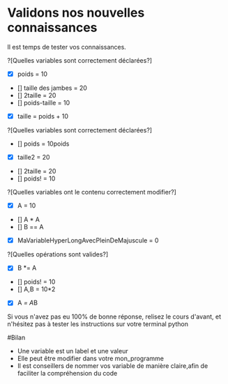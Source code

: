 # Validons nos nouvelles connaissances
Il est temps de tester vos connaissances.

?[Quelles variables sont correctement déclarées?]
- [X] poids = 10
- [] taille des jambes = 20
- [] 2taille = 20
- [] poids-taille = 10
- [X] taille = poids  + 10

?[Quelles variables sont correctement déclarées?]
- [] poids = 10poids
- [x] taille2 = 20
- [] 2taille = 20
- [] poids! = 10

?[Quelles variables ont le contenu correctement modifier?]
- [X] A = 10
- [] A * A
- [] B == A
- [X] MaVariableHyperLongAvecPleinDeMajuscule = 0


?[Quelles opérations sont valides?]
- [x] B *= A
- [] poids! = 10
- [] A,B = 10*2
- [X] A *= A*B



Si vous n'avez pas eu 100% de bonne réponse, relisez le cours d'avant, et n'hésitez pas à tester les instructions
sur votre terminal python

#Bilan
+ Une variable est un label et une valeur
+ Elle peut être modifier dans votre mon_programme
+ Il est conseillers de nommer vos variable de manière claire,afin de faciliter la compréhension du code
